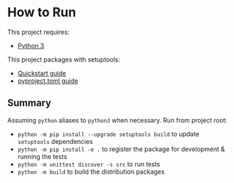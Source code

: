 # How to Run

This project requires:

- [Python 3](https://www.python.org/downloads/)

This project packages with setuptools:

- [Quickstart guide](https://setuptools.pypa.io/en/latest/userguide/quickstart.html)
- [pyproject.toml guide](https://setuptools.pypa.io/en/latest/userguide/pyproject_config.html)

## Summary

Assuming `python` aliases to `python3` when necessary. Run from project root:

- `python -m pip install --upgrade setuptools build` to update `setuptools` dependencies
- `python -m pip install -e .` to register the package for development & running the tests
- `python -m unittest discover -s src` to run tests
- `python -m build` to build the distribution packages
